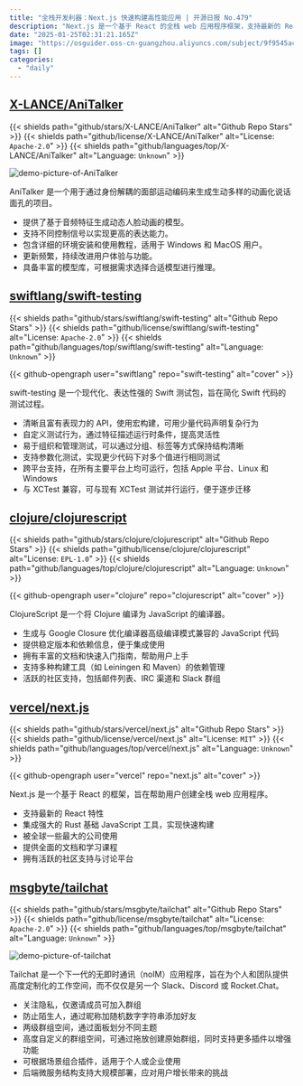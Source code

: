 ```yaml
---
title: "全栈开发利器：Next.js 快速构建高性能应用 | 开源日报 No.479"
description: "Next.js 是一个基于 React 的全栈 web 应用程序框架，支持最新的 React 特性，集成高效的 Rust 基础 JavaScript 工具，广泛应用于大型企业，提供丰富的文档和学习资源，拥有活跃的社区支持。"
date: "2025-01-25T02:31:21.165Z"
image: "https://osguider.oss-cn-guangzhou.aliyuncs.com/subject/9f9545ac4b200eac51102f42583b2cef.png"
tags: []
categories:
  - "daily"
---
```


## [X-LANCE/AniTalker](https://github.com/X-LANCE/AniTalker)

{{< shields path="github/stars/X-LANCE/AniTalker" alt="Github Repo Stars" >}} {{< shields path="github/license/X-LANCE/AniTalker" alt="License: `Apache-2.0`" >}} {{< shields path="github/languages/top/X-LANCE/AniTalker" alt="Language: `Unknown`" >}}

![demo-picture-of-AniTalker](https://static.osguider.com/subject/github/X-LANCE/AniTalker/98ff4dd684545a2109a68fd1107cec4c.png)

AniTalker 是一个用于通过身份解耦的面部运动编码来生成生动多样的动画化说话面孔的项目。

- 提供了基于音频特征生成动态人脸动画的模型。
- 支持不同控制信号以实现更高的表达能力。
- 包含详细的环境安装和使用教程，适用于 Windows 和 MacOS 用户。
- 更新频繁，持续改进用户体验与功能。
- 具备丰富的模型库，可根据需求选择合适模型进行推理。
  
## [swiftlang/swift-testing](https://github.com/swiftlang/swift-testing)

{{< shields path="github/stars/swiftlang/swift-testing" alt="Github Repo Stars" >}} {{< shields path="github/license/swiftlang/swift-testing" alt="License: `Apache-2.0`" >}} {{< shields path="github/languages/top/swiftlang/swift-testing" alt="Language: `Unknown`" >}}

{{< github-opengraph user="swiftlang" repo="swift-testing" alt="cover" >}}

swift-testing 是一个现代化、表达性强的 Swift 测试包，旨在简化 Swift 代码的测试过程。

- 清晰且富有表现力的 API，使用宏构建，可用少量代码声明复杂行为
- 自定义测试行为，通过特征描述运行时条件，提高灵活性
- 易于组织和管理测试，可以通过分组、标签等方式保持结构清晰
- 支持参数化测试，实现更少代码下对多个值进行相同测试
- 跨平台支持，在所有主要平台上均可运行，包括 Apple 平台、Linux 和 Windows
- 与 XCTest 兼容，可与现有 XCTest 测试并行运行，便于逐步迁移
  
## [clojure/clojurescript](https://github.com/clojure/clojurescript)

{{< shields path="github/stars/clojure/clojurescript" alt="Github Repo Stars" >}} {{< shields path="github/license/clojure/clojurescript" alt="License: `EPL-1.0`" >}} {{< shields path="github/languages/top/clojure/clojurescript" alt="Language: `Unknown`" >}}

{{< github-opengraph user="clojure" repo="clojurescript" alt="cover" >}}

ClojureScript 是一个将 Clojure 编译为 JavaScript 的编译器。

- 生成与 Google Closure 优化编译器高级编译模式兼容的 JavaScript 代码
- 提供稳定版本和依赖信息，便于集成使用
- 拥有丰富的文档和快速入门指南，帮助用户上手
- 支持多种构建工具（如 Leiningen 和 Maven）的依赖管理
- 活跃的社区支持，包括邮件列表、IRC 渠道和 Slack 群组
  
## [vercel/next.js](https://github.com/vercel/next.js)

{{< shields path="github/stars/vercel/next.js" alt="Github Repo Stars" >}} {{< shields path="github/license/vercel/next.js" alt="License: `MIT`" >}} {{< shields path="github/languages/top/vercel/next.js" alt="Language: `Unknown`" >}}

{{< github-opengraph user="vercel" repo="next.js" alt="cover" >}}

Next.js 是一个基于 React 的框架，旨在帮助用户创建全栈 web 应用程序。

- 支持最新的 React 特性
- 集成强大的 Rust 基础 JavaScript 工具，实现快速构建
- 被全球一些最大的公司使用
- 提供全面的文档和学习课程
- 拥有活跃的社区支持与讨论平台
  
## [msgbyte/tailchat](https://github.com/msgbyte/tailchat)

{{< shields path="github/stars/msgbyte/tailchat" alt="Github Repo Stars" >}} {{< shields path="github/license/msgbyte/tailchat" alt="License: `Apache-2.0`" >}} {{< shields path="github/languages/top/msgbyte/tailchat" alt="Language: `Unknown`" >}}

![demo-picture-of-tailchat](https://static.osguider.com/subject/github/msgbyte/tailchat/5c96c6e2c9920040e8303c1bfa485bb3.png)

Tailchat 是一个下一代的无即时通讯（noIM）应用程序，旨在为个人和团队提供高度定制化的工作空间，而不仅仅是另一个 Slack、Discord 或 Rocket.Chat。

- 关注隐私，仅邀请成员可加入群组
- 防止陌生人，通过昵称加随机数字字符串添加好友
- 两级群组空间，通过面板划分不同主题
- 高度自定义的群组空间，可通过拖放创建原始群组，同时支持更多插件以增强功能
- 可根据场景组合插件，适用于个人或企业使用
- 后端微服务结构支持大规模部署，应对用户增长带来的挑战
  
